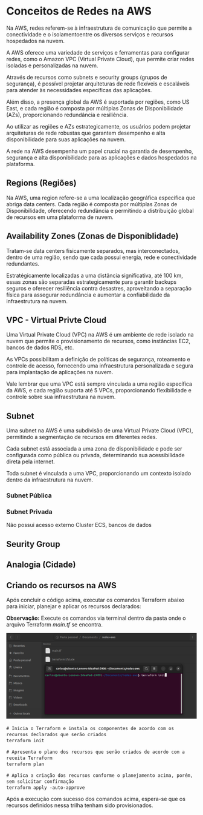 # Conceitos de Redes na AWS

Na AWS, redes referem-se à infraestrutura de comunicação que permite a conectividade e o isolamentoentre os diversos serviços e recursos hospedados na nuvem.

A AWS oferece uma variedade de serviços e ferramentas para configurar redes, como o Amazon VPC (Virtual Private Cloud), que permite criar redes isoladas e personalizadas na nuvem.

Através de recursos como subnets e security groups (grupos de segurança), é possível projetar arquiteturas de rede flexíveis e escaláveis para atender às necessidades específicas das aplicações.

Além disso, a presença global da AWS é suportada por regiões, como US East, e cada região é composta por múltiplas Zonas de Disponibilidade (AZs), proporcionando redundância e resiliência. 

Ao utilizar as regiões e AZs estrategicamente, os usuários podem projetar arquiteturas de rede robustas que garantem desempenho e alta disponibilidade para suas aplicações na nuvem.

A rede na AWS desempenha um papel crucial na garantia de desempenho, segurança e alta disponibilidade para as aplicações e dados hospedados na plataforma.


## Regions (Regiões)

Na AWS, uma region refere-se a uma localização geográfica específica que abriga data centers. Cada região é composta por múltiplas Zonas de Disponibilidade, oferecendo redundância e permitindo a distribuição global de recursos em uma plataforma de nuvem.


## Availability Zones (Zonas de Disponiblidade)

Tratam-se data centers fisicamente separados, mas interconectados, dentro de uma região, sendo que cada possui energia, rede e conectividade redundantes. 

Estratégicamente localizadas a uma distância significativa, até 100 km, essas zonas são separadas estrategicamente para garantir backups seguros e oferecer resiliência contra desastres, aproveitando a separação física para assegurar redundância e aumentar a confiabilidade da infraestrutura na nuvem.


## VPC - Virtual Privte Cloud

Uma Virtual Private Cloud (VPC) na AWS é um ambiente de rede isolado na nuvem que permite o provisionamento de recursos, como instâncias EC2, bancos de dados RDS, etc. 

As VPCs possibilitam a definição de políticas de segurança, roteamento e controle de acesso, fornecendo uma infraestrutura personalizada e segura para implantação de aplicações na nuvem.

Vale lembrar que uma VPC está sempre vinculada a uma região específica da AWS, e cada região suporta até 5 VPCs, proporcionando flexibilidade e controle sobre sua infraestrutura na nuvem.


## Subnet

Uma subnet na AWS é uma subdivisão de uma Virtual Private Cloud (VPC), permitindo a segmentação de recursos em diferentes redes. 

Cada subnet está associada a uma zona de disponibilidade e pode ser configurada como pública ou privada, determinando sua acessibilidade direta pela internet. 

Toda subnet é vinculada a uma VPC, proporcionando um contexto isolado dentro da infraestrutura na nuvem.


### Subnet Pública


### Subnet Privada

Não possui acesso externo
Cluster ECS, bancos de dados


## Seurity Group


## Analogia (Cidade)


## Criando os recursos na AWS

Após concluir o código acima, executar os comandos Terraform abaixo para iniciar, planejar e aplicar os recursos declarados:

**Observação:** Execute os comandos via terminal dentro da pasta onde o arquivo Terraform *main.tf* se encontra.

![Diagrama](diagramas/comando-terraform-terminal.png)

```hcl
# Inicia o Terraform e instala os componentes de acordo com os recursos declarados que serão criados
terraform init 
```

```hcl
# Apresenta o plano dos recursos que serão criados de acordo com a receita Terraform
terraform plan
```

```hcl
# Aplica a criação dos recursos conforme o planejamento acima, porém, sem solicitar confirmação
terraform apply -auto-approve
```

Após a execução com sucesso dos comandos acima, espera-se que os recursos definidos nessa trilha tenham sido provisionados.

